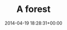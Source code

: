 ---
title:		"A forest"
type:		"photos"
mediatype:		"upload"
location:		"Berlin, Germany"
date:		"2014-04-19 18:28:31+00:00"
album:		"landscapes"
filename:		"forest.md"
series:		"unicorns"
cl_public_id:		"landscapes/forest"
cl_version:		1497004673
format:		"tiff"
bytes:		3549816
width:		961
height:		1440
colours:
- "#2A3317"
- "#24331C"
- "#262316"
- "#23221E"
- "#2B3708"
- "#F5F1EB"
- "#1C201C"
- "#7B763C"
- "#576530"
- "#6B7135"
- "#80704A"
- "#D1B87A"
- "#E5E6D3"
- "#2A211C"
- "#4F630C"
- "#646E0C"
- "#CDC368"
- "#7D7168"
- "#242106"
- "#7E7811"
- "#80826C"
exposure_mode:		"Auto"
program:		"Program AE"
aperture:		"2.8"
focal_length:		"70.0 mm"
iso:		"640"
shutter_speed:		"1/2000"
metering:		"Multi-segment"
flash:		"Off, Did not fire"
white_balance:		"Custom"
colour_temp:		"4650"
has_crop:		"false"
orientation:		"Horizontal (normal)"
camera_model:		"NIKON D800"
lens_info:		"70-200mm f/2.8"
artist:		"No artist info"
x_resolution:		"300"
y_resolution:		"300"
---